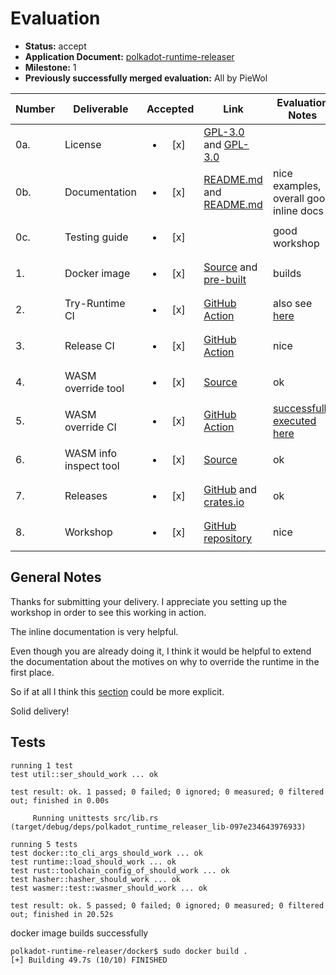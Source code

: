 # Evaluation

- **Status:** accept
- **Application Document:** [polkadot-runtime-releaser](https://github.com/w3f/Grants-Program/blob/master/applications/polkadot-runtime-releaser.md)
- **Milestone:** 1
- **Previously successfully merged evaluation:** All by PieWol

| Number | Deliverable | Accepted | Link | Evaluation Notes |
| ------ | ----------- | :------: | ---- |----------------- |
| 0a. | License |<ul><li>[x] </li></ul> | [GPL-3.0](https://github.com/hack-ink/polkadot-runtime-releaser/blob/main/LICENSE) and [GPL-3.0](https://github.com/hack-ink/polkadot-runtime-releaser-workshop/blob/main/LICENSE)         |       |
|    0b. | Documentation          | <ul><li>[x] </li></ul>| [README.md](https://github.com/hack-ink/polkadot-runtime-releaser/blob/main/README.md) and [README.md](https://github.com/hack-ink/polkadot-runtime-releaser-workshop/blob/main/README.md) |  nice examples, overall good inline docs    |
|    0c. | Testing guide          |<ul><li>[x] </li></ul>|                                                                                                       |  good workshop     |
|     1. | Docker image           |<ul><li>[x] </li></ul>| [Source](https://github.com/hack-ink/polkadot-runtime-releaser/tree/main/docker) and [pre-built](https://ghcr.io/hack-ink/polkadot-runtime-releaser)                                       |  builds     |
|     2. | Try-Runtime CI         |<ul><li>[x] </li></ul>| [GitHub Action](https://github.com/hack-ink/polkadot-runtime-releaser/blob/main/action/try-runtime)                                                                                        |  also see [here](https://github.com/hack-ink/polkadot-runtime-releaser-workshop/pull/3#issuecomment-2563893012)      |
|     3. | Release CI             |<ul><li>[x] </li></ul>| [GitHub Action](https://github.com/hack-ink/polkadot-runtime-releaser-workshop/blob/main/.github/workflows/release.yml)                                                                    |  nice   |
|     4. | WASM override tool     |<ul><li>[x] </li></ul>| [Source](https://github.com/hack-ink/polkadot-runtime-releaser/blob/main/cli/src/cli/build.rs)                                     |   ok   |
|     5. | WASM override CI       |<ul><li>[x] </li></ul>| [GitHub Action](https://github.com/hack-ink/polkadot-runtime-releaser/blob/main/action/override)                                                                                           |   [successfully executed here](https://github.com/hack-ink/polkadot-runtime-releaser-workshop/actions/runs/12518574791)   |
|     6. | WASM info inspect tool |<ul><li>[x] </li></ul>| [Source](https://github.com/hack-ink/polkadot-runtime-releaser/blob/main/cli/src/cli/inspect.rs)                                    |   ok    |
|     7. | Releases               |<ul><li>[x] </li></ul>| [GitHub](https://github.com/hack-ink/polkadot-runtime-releaser/releases) and [crates.io](https://crates.io/crates/polkadot-runtime-releaser-cli)                                           |   ok  |
|     8. | Workshop               |<ul><li>[x] </li></ul>| [GitHub repository](https://github.com/hack-ink/polkadot-runtime-releaser-workshop)                                                                                                        |    nice   |


## General Notes
Thanks for submitting your delivery. I appreciate you setting up the workshop in order to see this working in action. 

The inline documentation is very helpful. 

Even though you are already doing it, I think it would be helpful to extend the documentation about the motives on why to override the runtime in the first place.

So if at all I think this [section](https://github.com/hack-ink/polkadot-runtime-releaser-workshop?tab=readme-ov-file#override) could be more explicit.

Solid delivery!



## Tests

````
running 1 test
test util::ser_should_work ... ok

test result: ok. 1 passed; 0 failed; 0 ignored; 0 measured; 0 filtered out; finished in 0.00s

     Running unittests src/lib.rs (target/debug/deps/polkadot_runtime_releaser_lib-097e234643976933)

running 5 tests
test docker::to_cli_args_should_work ... ok
test runtime::load_should_work ... ok
test rust::toolchain_config_of_should_work ... ok
test hasher::hasher_should_work ... ok
test wasmer::test::wasmer_should_work ... ok

test result: ok. 5 passed; 0 failed; 0 ignored; 0 measured; 0 filtered out; finished in 20.52s
````

docker image builds successfully
````
polkadot-runtime-releaser/docker$ sudo docker build .
[+] Building 49.7s (10/10) FINISHED             
````







